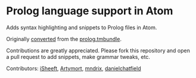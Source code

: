 # Prolog language support in Atom

Adds syntax highlighting and snippets to Prolog files in Atom.

Originally [converted](https://atom.io/docs/latest/hacking-atom-converting-from-textmate)
from the [prolog.tmbundle](https://github.com/textmate/prolog.tmbundle).

Contributions are greatly appreciated. Please fork this repository and open a
pull request to add snippets, make grammar tweaks, etc.

Contributors:
[iSheeft](https://github.com/iSheeft), [Artymort](https://github.com/Artymort), [mndrix](https://github.com/mndrix), [danielchatfield](https://github.com/danielchatfield)
